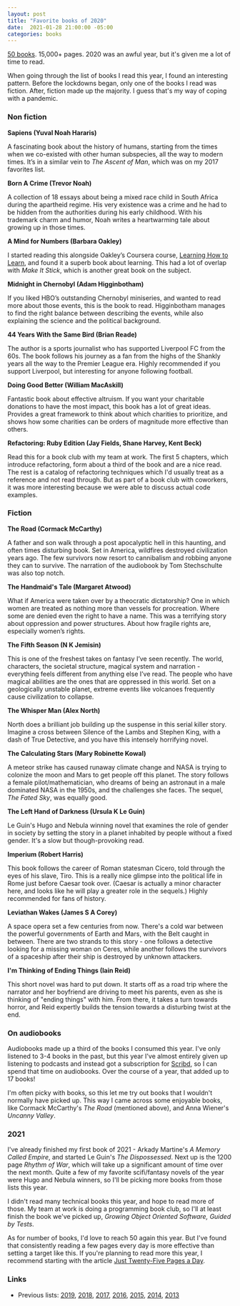 ```yaml
---
layout: post
title: "Favorite books of 2020"
date:  2021-01-28 21:00:00 -05:00
categories: books
---
```


[50 books](https://www.goodreads.com/user_challenges/20388805).
15,000+ pages.
2020 was an awful year,
but it's given me a lot of time to read.

When going through the list of books I read this year,
I found an interesting pattern.
Before the lockdowns began,
only one of the books I read was fiction.
After, fiction made up the majority.
I guess that's my way
of coping with a pandemic.

### Non fiction

**Sapiens (Yuval Noah Hararis)**

A fascinating book about
the history of humans,
starting from the times
when we co-existed with other human subspecies,
all the way to modern times.
It’s in a similar vein to
_The Ascent of Man_,
which was on my 2017 favorites list.

**Born A Crime (Trevor Noah)**

A collection of 18 essays
about being a mixed race child
in South Africa during the apartheid regime.
His very existence was a crime
and he had to be hidden from the authorities
during his early childhood.
With his trademark charm and humor,
Noah writes a heartwarming tale
about growing up in those times.

**A Mind for Numbers (Barbara Oakley)**

I started reading this alongside Oakley’s Coursera course,
[Learning How to Learn](https://www.coursera.org/learn/learning-how-to-learn),
and found it a superb book about learning.
This had a lot of overlap with _Make It Stick_,
which is another great book on the subject.

**Midnight in Chernobyl (Adam Higginbotham)**

If you liked HBO’s outstanding Chernobyl miniseries,
and wanted to read more about those events,
this is the book to read.
Higginbotham manages to find the right balance
between describing the events,
while also explaining the science
and the political background.

**44 Years With the Same Bird (Brian Reade)**

The author is a sports journalist
who has supported Liverpool FC from the 60s.
The book follows his journey as a fan
from the highs of the Shankly years
all the way to the Premier League era.
Highly recommended if you support Liverpool,
but interesting for anyone following football.

**Doing Good Better (William MacAskill)**

Fantastic book about effective altruism.
If you want your charitable donations
to have the most impact,
this book has a lot of great ideas.
Provides a great framework to think about
which charities to prioritize,
and shows how some charities
can be orders of magnitude
more effective than others.

**Refactoring: Ruby Edition (Jay Fields, Shane Harvey, Kent Beck)**

Read this for a book club
with my team at work.
The first 5 chapters,
which introduce refactoring,
form about a third of the book
and are a nice read.
The rest is a catalog of refactoring techniques
which I'd usually treat as a reference
and not read through.
But as part of a book club with coworkers,
it was more interesting
because we were able to discuss actual code examples.

### Fiction

**The Road (Cormack McCarthy)**

A father and son walk through a post apocalyptic hell
in this haunting, and often times disturbing book.
Set in America,
wildfires destroyed civilization years ago.
The few survivors
now resort to cannibalism
and robbing anyone they can to survive.
The narration of the audiobook
by Tom Stechschulte
was also top notch.

**The Handmaid's Tale (Margaret Atwood)**

What if America were taken over
by a theocratic dictatorship?
One in which women are treated as nothing more
than vessels for procreation.
Where some are denied
even the right to have a name.
This was a terrifying story about
oppression and power structures.
About how fragile rights are,
especially women’s rights.

**The Fifth Season (N K Jemisin)**

This is one of the freshest takes on fantasy
I’ve seen recently.
The world, characters, the societal structure,
magical system and narration -
everything feels different from anything else I’ve read.
The people who have magical abilities
are the ones that are oppressed in this world.
Set on a geologically unstable planet,
extreme events like volcanoes
frequently cause civilization to collapse.

**The Whisper Man (Alex North)**

North does a brilliant job
building up the suspense
in this serial killer story.
Imagine a cross between
Silence of the Lambs and Stephen King,
with a dash of True Detective,
and you have this intensely horrifying novel.

**The Calculating Stars (Mary Robinette Kowal)**

A meteor strike has caused runaway climate change
and NASA is trying to colonize the moon and Mars
to get people off this planet.
The story follows a female pilot/mathematician,
who dreams of being an astronaut
in a male dominated NASA in the 1950s,
and the challenges she faces.
The sequel,
_The Fated Sky_,
was equally good.

**The Left Hand of Darkness (Ursula K Le Guin)**

Le Guin's Hugo and Nebula winning novel
that examines the role of gender in society
by setting the story in a planet
inhabited by people without a fixed gender.
It's a slow but though-provoking read.

**Imperium (Robert Harris)**

This book follows the career of Roman statesman Cicero,
told through the eyes of his slave, Tiro.
This is a really nice glimpse into the political life in Rome
just before Caesar took over.
(Caesar is actually a minor character here,
and looks like he will play a greater role in the sequels.)
Highly recommended for fans of history.

**Leviathan Wakes (James S A Corey)**

A space opera set a few centuries from now.
There's a cold war between
the powerful governments
of Earth and Mars,
with the Belt caught in between.
There are two strands to this story -
one follows a detective
looking for a missing woman on Ceres,
while another follows
the survivors of a spaceship
after their ship is destroyed by unknown attackers.

**I'm Thinking of Ending Things (Iain Reid)**

This short novel was hard to put down.
It starts off as a road trip
where the narrator and her boyfriend
are driving to meet his parents,
even as she is thinking of
"ending things" with him.
From there,
it takes a turn towards horror,
and Reid expertly builds the tension
towards a disturbing twist at the end.

### On audiobooks

Audiobooks made up a third
of the books I consumed this year.
I've only listened to 3-4 books in the past,
but this year I've almost entirely given up
listening to podcasts
and instead got a subscription for
[Scribd](https://www.scribd.com/g/87qzar),
so I can spend that time on audiobooks.
Over the course of a year,
that added up to 17 books!

I'm often picky with books,
so this let me try out books
that I wouldn't normally have picked up.
This way I came across some enjoyable books,
like Cormack McCarthy's _The Road_
(mentioned above),
and Anna Wiener's _Uncanny Valley_.

### 2021

I've already finished my first book of 2021 -
Arkady Martine's _A Memory Called Empire_,
and started Le Guin's
_The Dispossessed_.
Next up is the 1200 page _Rhythm of War_,
which will take up a significant amount of time
over the next month.
Quite a few of my favorite
scifi/fantasy novels of the year
were Hugo and Nebula winners,
so I'll be picking more books
from those lists this year.

I didn't read many technical books this year,
and hope to read more of those.
My team at work is doing a programming book club,
so I'll at least finish the book we've picked up,
_Growing Object Oriented Software, Guided by Tests_.

As for number of books,
I'd love to reach 50 again this year.
But I've found that
consistently reading
a few pages every day
is more effective
than setting a target like this.
If you're planning to read more this year,
I recommend starting with the article
[Just Twenty-Five Pages a Day](https://www.farnamstreetblog.com/2015/12/twenty-five-pages-a-day/).

### Links

- Previous lists:
  [2019](/posts/books-2019/),
  [2018](/posts/books-2018/),
  [2017](/posts/favorite-books-2017/),
  [2016](/posts/favorite-books-2016/),
  [2015](/posts/favorite-books-2015/),
  [2014](/posts/favorite-books-2014/),
  [2013](/posts/favorite-books-2013/)
